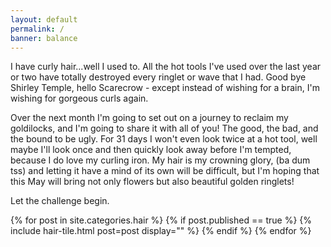 ```yaml
---
layout: default
permalink: /
banner: balance
---
```

I have curly hair...well I used to. All the hot tools I've used over the last year or two have totally destroyed every ringlet or wave that I had. Good bye Shirley Temple, hello Scarecrow - except instead of wishing for a brain, I'm wishing for gorgeous curls again.

Over the next month I'm going to set out on a journey to reclaim my goldilocks, and I'm going to share it with all of you! The good, the bad, and the bound to be ugly. For 31 days I won't even look twice at a hot tool, well maybe I'll look once and then quickly look away before I'm tempted, because I do love my curling iron. My hair is my crowning glory, (ba dum tss) and letting it have a mind of its own will be difficult, but I'm hoping that this May will bring not only flowers but also beautiful golden ringlets! 

Let the challenge begin. 

<div class="tiles row">
  {% for post in site.categories.hair %}
    {% if post.published == true %}
      {% include hair-tile.html post=post display="" %}
    {% endif %}
  {% endfor %}
</div>
